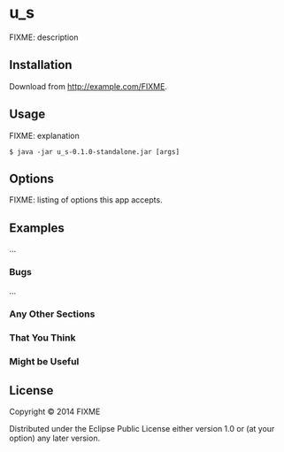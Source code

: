 # u_s

FIXME: description

## Installation

Download from http://example.com/FIXME.

## Usage

FIXME: explanation

    $ java -jar u_s-0.1.0-standalone.jar [args]

## Options

FIXME: listing of options this app accepts.

## Examples

...

### Bugs

...

### Any Other Sections
### That You Think
### Might be Useful

## License

Copyright © 2014 FIXME

Distributed under the Eclipse Public License either version 1.0 or (at
your option) any later version.
               
